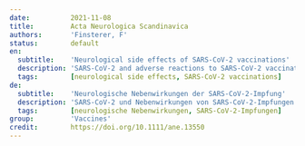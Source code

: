 ```yaml
---
date:          2021-11-08
title:         Acta Neurologica Scandinavica
authors:       'Finsterer, F'
status:        default
en:
  subtitle:    'Neurological side effects of SARS-CoV-2 vaccinations'
  description: 'SARS-CoV-2 and adverse reactions to SARS-CoV-2 vaccinations show a tropism for neuronal structures and tissues. This narrative review was conducted to collect and discuss published data about neurological side effects of SARS-CoV-2 vaccines in order to discover type, frequency, treatment, and outcome of these side effects. The most frequent neurological side effects of SARS-CoV-2 vaccines are headache, Guillain-Barre syndrome (GBS), venous sinus thrombosis (VST), and transverse myelitis. Other neurological side effects occur in a much lower frequency. Neurological side effects occur with any of the approved vaccines but VST particularly occurs after vaccination with vector-based vaccines. Treatment of these side effects is not at variance from similar conditions due to other causes. The worst outcome of these side effects is associated with VST, why it should not be missed and treated appropriately in due time. In conclusion, safety concerns against SARS-CoV-2 vaccines are backed by an increasing number of studies reporting neurological side effects. The most frequent of them are headache, GBS, VST, and transverse myelitis. Healthcare professionals, particularly neurologists involved in the management of patients having undergone SARS-CoV-2 vaccinations, should be aware of these side effects and should stay vigilant to recognize them early and treat them adequately.'
  tags:        [neurological side effects, SARS-CoV-2 vaccinations]
de:
  subtitle:    'Neurologische Nebenwirkungen der SARS-CoV-2-Impfung'
  description: 'SARS-CoV-2 und Nebenwirkungen von SARS-CoV-2-Impfungen zeigen einen Tropismus für neuronale Strukturen und Gewebe. Diese Übersichtsarbeit wurde durchgeführt, um veröffentlichte Daten über neurologische Nebenwirkungen von SARS-CoV-2-Impfstoffen zu sammeln und zu diskutieren, um Art, Häufigkeit, Behandlung und Ergebnis dieser Nebenwirkungen zu ermitteln. Die häufigsten neurologischen Nebenwirkungen von SARS-CoV-2-Impfstoffen sind Kopfschmerzen, Guillain-Barre-Syndrom (GBS), venöse Sinusthrombose (VST) und transversale Myelitis. Andere neurologische Nebenwirkungen treten in wesentlich geringerer Häufigkeit auf. Neurologische Nebenwirkungen treten bei allen zugelassenen Impfstoffen auf, aber VST tritt besonders nach Impfungen mit vektorbasierten Impfstoffen auf. Die Behandlung dieser Nebenwirkungen unterscheidet sich nicht von ähnlichen Erkrankungen, die auf andere Ursachen zurückzuführen sind. Das schlimmste Ergebnis dieser Nebenwirkungen ist mit der VST verbunden, weshalb sie nicht übersehen und rechtzeitig angemessen behandelt werden sollte. Zusammenfassend lässt sich sagen, dass die Sicherheitsbedenken gegen SARS-CoV-2-Impfstoffe durch eine zunehmende Zahl von Studien gestützt werden, in denen über neurologische Nebenwirkungen berichtet wird. Die häufigsten davon sind Kopfschmerzen, GBS, VST und transversale Myelitis. Angehörige der Gesundheitsberufe, insbesondere Neurologen, die an der Behandlung von Patienten beteiligt sind, die sich einer SARS-CoV-2-Impfung unterzogen haben, sollten sich dieser Nebenwirkungen bewusst sein und wachsam bleiben, um sie frühzeitig zu erkennen und angemessen zu behandeln.' 
  tags:        [neurologische Nebenwirkungen, SARS-CoV-2-Impfungen]
group:         'Vaccines'
credit:        https://doi.org/10.1111/ane.13550
---
```

